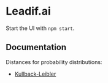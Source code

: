 # Leadif.ai

Start the UI with `npm start`.

## Documentation

Distances for probability distributions:
- [Kullback-Leibler](http://mathjs.org/docs/reference/functions/kldivergence.html)